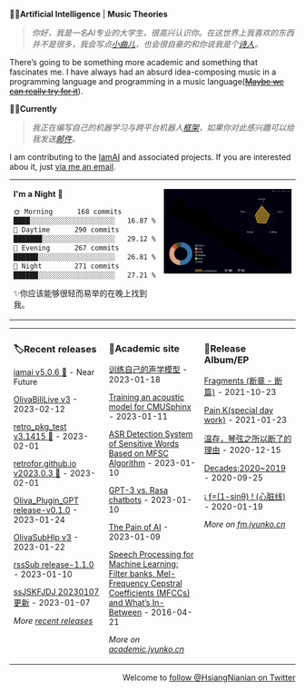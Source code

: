 🐱‍🏍**Artificial Intelligence** | **Music Theories**

> _你好，我是一名AI专业的大学生，很高兴认识你。在这世界上我喜欢的东西并不是很多，我会写点[小曲儿](https://fm.jyunko.cn)，也会很自豪的和你说我是个[诗人](https://www.zgshige.com/c/2022-07-25/22158479.shtml)。_

There’s going to be something more academic and something that fascinates me. 
I have always had an absurd idea-composing music in a programming language and programming in a music language([~~Maybe we can really try for it~~](https://github.com/academic-jyunko)).

🐱‍👤**Currently** 

> _我正在编写自己的机器学习与跨平台机器人[框架](https://github.com/retrofor/IamAI/)，如果你对此感兴趣可以给我发送[邮件](mailto:admin@jyunko.cn)。_

I am contributing to the [IamAI](https://github.com/retrofor/IamAI/) and associated projects. If you are interested abou it, just [via me an email](mailto:admin@jyunko.cn).

<table style="border-color: transparent;" cellspacing=0 ><tr><td valign="top" width="33%">
  
<!--START_SECTION:waka-->
**I'm a Night 🦉** 

```text
🌞 Morning      168 commits       ████░░░░░░░░░░░░░░░░░░░░░   16.87 % 
🌆 Daytime      290 commits       ███████░░░░░░░░░░░░░░░░░░   29.12 % 
🌃 Evening      267 commits       ██████░░░░░░░░░░░░░░░░░░░   26.81 % 
🌙 Night        271 commits       ██████░░░░░░░░░░░░░░░░░░░   27.21 % 

```



<!--END_SECTION:waka-->
  ✨你应该能够很轻而易举的在晚上找到我。
</td><td valign="top" width="33%">
<p align="right">
<img width="500" src="https://github.com/HsiangNianian/HsiangNianian/blob/main/profile-3d-contrib/profile-night-rainbow.svg">
</p>
</td></tr></table>

<table><tr><td valign="top" width="33%">

### 🏷Recent releases
<!-- recent_releases starts -->
[iamai v5.0.6 🌈](https://github.com/retrofor/iamai/releases/tag/untagged-f8f8ac57ba2bd5324ec5) - Near Future

[OlivaBiliLive v3](https://github.com/HsiangNianian/OlivaBiliLive/releases/tag/untagged-8bf4ca6c48e6c3164a42) - 2023-02-12

[retro_pkg_test v3.1415 🌈](https://github.com/retrofor/retro_pkg_test/releases/tag/v3.1415) - 2023-02-01

[retrofor.github.io v2023.0.3 🌈](https://github.com/retrofor/retrofor.github.io/releases/tag/v2023.0.3) - 2023-02-01

[Oliva_Plugin_GPT release-v0.1.0](https://github.com/retrofor/Oliva_Plugin_GPT/releases/tag/v0.1.0) - 2023-01-24

[OlivaSubHlp v3](https://github.com/HsiangNianian/OlivaSubHlp/releases/tag/3) - 2023-01-22

[rssSub release-1.1.0](https://github.com/HsiangNianian/rssSub/releases/tag/release-1.1.0) - 2023-01-10

[ssJSKFJDJ 20230107 更新](https://github.com/HsiangNianian/ssJSKFJDJ/releases/tag/20230107) - 2023-01-07
<!-- recent_releases ends -->
_More [recent releases](https://github.com/HsiangNianian/HsiangNianian/blob/main/releases.md)_
</td><td valign="top" width="33%">

### 📕Academic site
<!-- blog starts -->
[训练自己的声学模型](https://academic.jyunko.cn/2023/01/18/Training-an-acoustic-model-for-CMUSphinx-zh-CN) - 2023-01-18

[Training an acoustic model for CMUSphinx](https://academic.jyunko.cn/2023/01/11/Training-an-acoustic-model-for-CMUSphinx-en) - 2023-01-11

[ASR Detection System of Sensitive Words Based on MFSC Algorithm](https://academic.jyunko.cn/2023/01/10/ASR-Detection-System-of-Sensitive-Words-Based-on-MFSC-Algorithm) - 2023-01-10

[GPT-3 vs. Rasa chatbots](https://academic.jyunko.cn/2023/01/10/GPT-3-vs-Rasa-chatbots) - 2023-01-10

[The Pain of AI](https://academic.jyunko.cn/2023/01/09/The-Pain-of-AI) - 2023-01-09

[Speech Processing for Machine Learning: Filter banks, Mel-Frequency Cepstral Coefficients (MFCCs) and What’s In-Between](https://academic.jyunko.cn/2016/04/21/speech-processing-for-machine-learning) - 2016-04-21
<!-- blog ends -->
_More on [academic.jyunko.cn](https://academic.jyunko.cn/)_
</td><td valign="top" width="33%">

### 🎹Release Album/EP
<!-- fm starts -->
[Fragments (断章 - 断篇)](https://fm.jyunko.cn/Fragments) - 2021-10-23

[Pain,K(special day work)](https://fm.jyunko.cn/paink) - 2021-01-23

[温存，琴弦之所以断了的理由](https://fm.jyunko.cn/winter) - 2020-12-15

[Decades;2020~2019](https://fm.jyunko.cn/Decades) - 2020-09-25

[¡ ƒ=(1-sinθ) ! (心脏线)](https://fm.jyunko.cn/Cardioid) - 2020-01-19
<!-- fm ends -->
_More on [fm.jyunko.cn](https://fm.jyunko.cn/)_
</td></tr></table>

<p align="right">Welcome to <a href="https://twitter.com/HsiangNianian">follow @HsiangNianian on Twitter<a></p>
